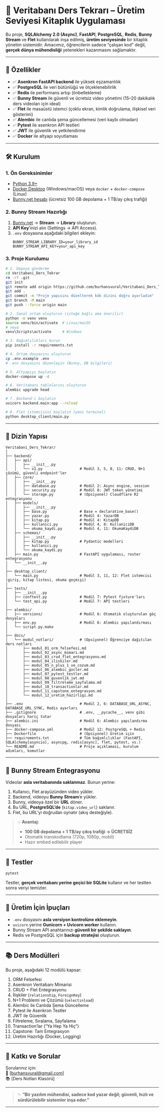 # 📘 Veritabanı Ders Tekrarı – Üretim Seviyesi Kitaplık Uygulaması

Bu proje, **SQLAlchemy 2.0 (Async)**, **FastAPI**, **PostgreSQL**, **Redis**, **Bunny Stream** ve **Flet** kullanılarak inşa edilmiş, **üretim seviyesinde** bir kitaplık yönetim sistemidir. Amacımız, öğrencilerin sadece “çalışan kod” değil, **gerçek dünya mühendisliği** yetenekleri kazanmasını sağlamaktır.

---

## 🎯 Özellikler

- ✅ **Asenkron FastAPI backend** ile yüksek eşzamanlılık
- ✅ **PostgreSQL** ile veri bütünlüğü ve ölçeklenebilirlik
- ✅ **Redis** ile performans artışı (önbellekleme)
- ✅ **Bunny Stream** ile güvenli ve ücretsiz video yönetimi (15–20 dakikalık ders videoları için ideal)
- ✅ **Flet** ile masaüstü istemci (çoklu ekran, kimlik doğrulama, ilişkisel veri gösterimi)
- ✅ **Alembic** ile canlıda şema güncellemesi (veri kaybı olmadan)
- ✅ **Pytest** ile asenkron API testleri
- ✅ **JWT** ile güvenlik ve yetkilendirme
- ✅ **Docker** ile altyapı soyutlaması

---

## 🛠️ Kurulum

### 1. Ön Gereksinimler

- [Python 3.9+](https://www.python.org/downloads/)
- [Docker Desktop](https://www.docker.com/products/docker-desktop) (Windows/macOS) veya `docker` + `docker-compose` (Linux)
- [Bunny.net hesabı](https://bunny.net) (ücretsiz 100 GB depolama + 1 TB/ay çıkış trafiği)

### 2. Bunny Stream Hazırlığı

1. [Bunny.net](https://bunny.net) → **Stream** → **Library** oluşturun.
2. **API Key**’inizi alın (Settings → API Access).
3. `.env` dosyasına aşağıdaki bilgileri ekleyin:
   ```env
   BUNNY_STREAM_LIBRARY_ID=your_library_id
   BUNNY_STREAM_API_KEY=your_api_key
   ```

### 3. Proje Kurulumu

```bash
# 1. Depoya gönderme
cd Veritabani_Ders_Tekrar
rm -rf .git
git init
git remote add origin https://github.com/burhansvural/Veritabani_Ders_Tekrar.git
git add .
git commit -m "Proje yapısını düzelterek kök dizini doğru ayarladım"
git branch -M main
git push --force origin main

# 2. Sanal ortam oluşturun (isteğe bağlı ama önerilir)
python -m venv venv
source venv/bin/activate  # Linux/macOS
# veya
venv\Scripts\activate     # Windows

# 3. Bağımlılıkları kurun
pip install -r requirements.txt

# 4. Ortam dosyasını oluşturun
cp .env.example .env
# .env dosyasını düzenleyin (Bunny, DB bilgileri)

# 5. Altyapıyı başlatın
docker-compose up -d

# 6. Veritabanı tablolarını oluşturun
alembic upgrade head

# 7. Backend'i başlatın
uvicorn backend.main:app --reload

# 8. Flet istemcisini başlatın (yeni terminal)
python desktop_client/main.py
```

---

## 📁 Dizin Yapısı

```
Veritabani_Ders_Tekrar/
│
├── backend/
│   ├── api/
│   │   ├── __init__.py
│   │   └── v1.py                 # Modül 3, 5, 8, 11: CRUD, N+1 çözümü, güvenli endpoint'ler
│   ├── core/
│   │   ├── __init__.py
│   │   ├── database.py           # Modül 2: Async engine, session
│   │   ├── security.py           # Modül 8: JWT token yönetimi
│   │   └── storage.py            # (Opsiyonel) Cloudflare R2 entegrasyonu
│   ├── models/
│   │   ├── __init__.py
│   │   ├── base.py               # Base = declarative_base()
│   │   ├── yazar.py              # Modül 4: YazarDB
│   │   ├── kitap.py              # Modül 4: KitapDB
│   │   ├── kullanici.py          # Modül 4, 8: KullaniciDB
│   │   └── okuma_kaydi.py        # Modül 4, 11: OkumaKaydiDB
│   ├── schemas/
│   │   ├── __init__.py
│   │   ├── kitap.py              # Pydantic modelleri
│   │   ├── kullanici.py
│   │   └── okuma_kaydi.py
│   ├── main.py                   # FastAPI uygulaması, router entegrasyonu
│   └── __init__.py
│
├── desktop_client/
│   └── main.py                   # Modül 3, 11, 12: Flet istemcisi (giriş, kitap listesi, okuma geçmişi)
│
├── tests/
│   ├── __init__.py
│   ├── conftest.py               # Modül 7: Pytest fixture'ları
│   └── test_api.py               # Modül 7: API testleri
│
├── alembic/
│   ├── versions/                 # Modül 6: Otomatik oluşturulan göç dosyaları
│   ├── env.py                    # Modül 6: Alembic yapılandırması
│   └── script.py.mako
│
├── docs/
│   └── modul_notlari/            # (Opsiyonel) Öğrenciye dağıtılan ders notları
│       ├── modul_01_orm_felsefesi.md
│       ├── modul_02_async_mimari.md
│       ├── modul_03_crud_flet_entegrasyonu.md
│       ├── modul_04_iliskiler.md
│       ├── modul_05_n_plus_1_ve_cozum.md
│       ├── modul_06_alembic_gocler.md
│       ├── modul_07_pytest_testler.md
│       ├── modul_08_guvenlik_jwt.md
│       ├── modul_09_filtreleme_sayfalama.md
│       ├── modul_10_transactionlar.md
│       ├── modul_11_capstone_entegrasyon.md
│       └── modul_12_uretim_hazirligi.md
│
├── .env                          # Modül 2, 6: DATABASE_URL_ASYNC, DATABASE_URL_SYNC, Redis ayarları
├── .gitignore                    # .env, __pycache__, venv gibi dosyaları hariç tutar
├── alembic.ini                   # Modül 6: Alembic yapılandırma dosyası
├── docker-compose.yml            # Modül 12: PostgreSQL + Redis
├── Dockerfile                    # (Opsiyonel) Üretim için
├── requirements.txt              # Tüm bağımlılıklar (FastAPI, SQLAlchemy[asyncio], asyncpg, redis[async], flet, pytest, vs.)
└── README.md                     # Proje açıklaması, kurulum adımları, komutlar
```

---

## 🎥 Bunny Stream Entegrasyonu

Videolar **asla veritabanında saklanmaz**. Bunun yerine:

1. Kullanıcı, Flet arayüzünden video yükler.
2. Backend, videoyu **Bunny Stream**’e yükler.
3. Bunny, videoya özel bir **URL** döner.
4. Bu URL, **PostgreSQL’de** (`kitap.video_url`) saklanır.
5. Flet, bu URL’yi doğrudan oynatır (akış desteğiyle).

> 💡 **Avantaj:**  
> - **100 GB depolama + 1 TB/ay çıkış trafiği → ÜCRETSİZ**  
> - Otomatik transkodlama (720p, 1080p, mobil)  
> - Hazır embed edilebilir player

---

## 🧪 Testler

```bash
pytest
```

Testler, **gerçek veritabanı yerine geçici bir SQLite** kullanır ve her testten sonra veriyi temizler.

---

## 🚀 Üretim İçin İpuçları

- `.env` dosyasını **asla versiyon kontrolüne eklemeyin**.
- `uvicorn` yerine **Gunicorn + Uvicorn worker** kullanın.
- Bunny Stream API anahtarınızı **güvenli bir şekilde saklayın**.
- Redis ve PostgreSQL için **backup stratejisi** oluşturun.

---

## 📚 Ders Modülleri

Bu proje, aşağıdaki 12 modülü kapsar:
1. ORM Felsefesi
2. Asenkron Veritabanı Mimarisi
3. CRUD + Flet Entegrasyonu
4. İlişkiler (`relationship`, `ForeignKey`)
5. N+1 Problemi ve Çözümü (`selectinload`)
6. Alembic ile Canlıda Şema Güncelleme
7. Pytest ile Asenkron Testler
8. JWT ile Güvenlik
9. Filtreleme, Sıralama, Sayfalama
10. Transaction’lar (“Ya Hep Ya Hiç”)
11. Capstone: Tam Entegrasyon
12. Üretim Hazırlığı (Docker, Logging)

---

## 🙌 Katkı ve Sorular

Sorularınız için:  
📧 [burhansvural@gmail.com]  
📚 [Ders Notları Klasörü]

---

> ✨ **“Bir yazılım mühendisi, sadece kod yazar değil; güvenli, hızlı ve sürdürülebilir sistemler inşa eder.”**

---
